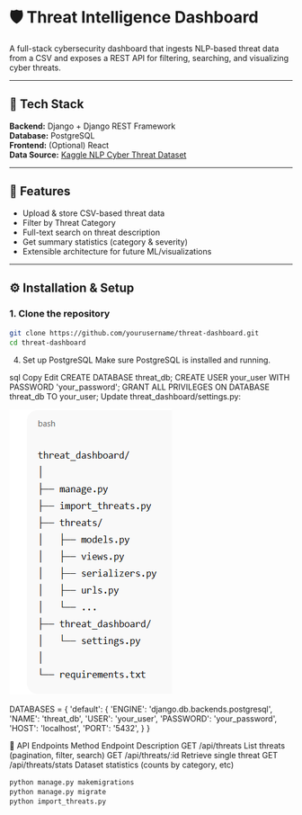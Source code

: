 # 🛡️ Threat Intelligence Dashboard

A full-stack cybersecurity dashboard that ingests NLP-based threat data from a CSV and exposes a REST API for filtering, searching, and visualizing cyber threats.

---

## 🧰 Tech Stack

**Backend:** Django + Django REST Framework  
**Database:** PostgreSQL  
**Frontend:** (Optional) React  
**Data Source:** [Kaggle NLP Cyber Threat Dataset](https://www.kaggle.com/datasets/hussainsheikh03/nlp-based-cyber-security-dataset)

---

## 🚀 Features

- Upload & store CSV-based threat data
- Filter by Threat Category
- Full-text search on threat description
- Get summary statistics (category & severity)
- Extensible architecture for future ML/visualizations

---

## ⚙️ Installation & Setup

### 1. Clone the repository

```bash
git clone https://github.com/yourusername/threat-dashboard.git
cd threat-dashboard


```
4. Set up PostgreSQL
Make sure PostgreSQL is installed and running.

sql
Copy
Edit
CREATE DATABASE threat_db;
CREATE USER your_user WITH PASSWORD 'your_password';
GRANT ALL PRIVILEGES ON DATABASE threat_db TO your_user;
Update threat_dashboard/settings.py:

![alt text](image.png)

DATABASES = {
    'default': {
        'ENGINE': 'django.db.backends.postgresql',
        'NAME': 'threat_db',
        'USER': 'your_user',
        'PASSWORD': 'your_password',
        'HOST': 'localhost',
        'PORT': '5432',
    }
}

🔗 API Endpoints
Method	Endpoint	Description
GET	/api/threats	List threats (pagination, filter, search)
GET	/api/threats/:id	Retrieve single threat
GET	/api/threats/stats	Dataset statistics (counts by category, etc)

```bash
python manage.py makemigrations
python manage.py migrate
python import_threats.py
```